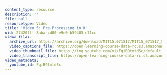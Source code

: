 ```yaml
---
content_type: resource
description: ''
file: null
resourcetype: Video
title: 'Video 5: Pre-Processing in R'
uid: 27420fff-8aba-cd00-e9e0-b59405fc71cc
video_files:
  archive_url: https://archive.org/download/MIT15.071S17/MIT15_071S17_Session_5.2.08_300k.mp4
  video_captions_file: https://open-learning-course-data-rc.s3.amazonaws.com/15-071-the-analytics-edge-spring-2017/5cd4c424b1ca59a28be3fc559582c672_FqiB9tmtdSc.vtt
  video_thumbnail_file: https://img.youtube.com/vi/FqiB9tmtdSc/default.jpg
  video_transcript_file: https://open-learning-course-data-rc.s3.amazonaws.com/15-071-the-analytics-edge-spring-2017/867a7c7a9a67a95b44d2b690e3268d35_FqiB9tmtdSc.pdf
video_metadata:
  youtube_id: FqiB9tmtdSc
---
```

